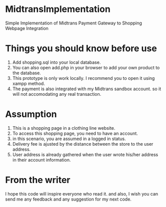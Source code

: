 # MidtransImplementation
Simple Implementation of Midtrans Payment Gateway to Shopping Webpage Integration

# Things you should know before use
1. Add shopping.sql into your local database.
2. You can also open add.php in your browser to add your own product to the database.
3. This prototype is only work locally. I recommend you to open it using xampp method.
4. The payment is also integrated with my Midtrans sandbox account. so it will not accomodating any real transaction.

# Assumption
1. This is a shopping page in a clothing line website.
2. To access this shopping page, you need to have an account.
3. in this scenario, you are assumed in a logged in status.
4. Delivery fee is ajusted by the distance between the store to the user address.
5. User address is already gathered when the user wrote his/her address in their account information.

# From the writer
I hope this code will inspire everyone who read it. and also, I wish you can send me any feedback and any suggestion for my next code.
